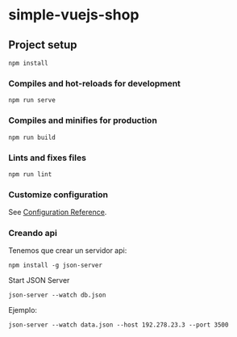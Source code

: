 # simple-vuejs-shop

## Project setup
```
npm install
```

### Compiles and hot-reloads for development
```
npm run serve
```

### Compiles and minifies for production
```
npm run build
```

### Lints and fixes files
```
npm run lint
```

### Customize configuration
See [Configuration Reference](https://cli.vuejs.org/config/).
### Creando api
Tenemos que crear un servidor api:
```
npm install -g json-server
```
Start JSON Server
```
json-server --watch db.json
```
Ejemplo:
```
json-server --watch data.json --host 192.278.23.3 --port 3500
```
